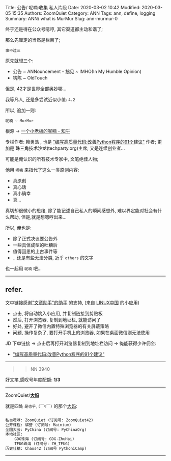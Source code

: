 Title: 公告/ 呢喃:收集 私人片段
Date: 2020-03-02 10:42
Modified: 2020-03-05 15:35
Authors: ZoomQuiet
Category: ANN
Tags: ann, define, logging
Summary: ANN/ what is MurMur
Slug: ann-murmur-0

终于还是得在公众号嗯哼, 其它渠道都主动和谐了;

那么先厘定的当然是栏目了;

    事不过三

原先就想三个:

- 公告 ~ ANNouncement
​- 拙见 ~ IMHO(In My Humble Opinion)
- 钩陈 ~ OldTouch

但是, 42才是世界全部奥妙哪...

我等凡人, 还是多尝试近似小值: `4.2`

所以, 追加一则:

    呢喃 ~ MurMur

根源 -> [一个小老板的呢喃 - 知乎](https://zhuanlan.zhihu.com/laiyh)

专栏作者: 赖勇浩 ,
也是 ["编写高质量代码:改善Python程序的91个建议"](https://union-click.jd.com/jdc?e=&p=AyIGZRprFQIXDlYdXBUyVlgNRQQlW1dCFFlQCxxKQgFHREkdSVJKSQVJHFRXFk9FUlpGQUpLCVBaTFhbXQtWVmpSWRtbEAsRAVIbaw8CFkwGUDNqYhJhL2QzFF4QYj0BC2UOHjdUK1sUAxEFVhhZFwUiN1Uca0NsEgZUGloUBxMDVitaJQIWDlcbWxQGFwdSGlMlBRIOZXAFS15yQw1PHiUyIgRlK2sVMhE3F3VfEgMQVFVMDhYAQQVQSFxGCxICVBIPEAEaVAJIDhFVFTdXGloRCw%3D%3D) 作者;
更加是 珠三角技术沙龙(techparty.org)主席;
又是连续创业者...

可能是俺认识的所有技术专家中, 文笔绝佳人物;

他用 `呢喃` 来指代了这么一类原创内容:

- 真原创
- 真心话
- 真小确幸
- 真...


真切却很微小的思绪, 除了能记述自己私人的瞬间感想外, 
难以界定能对社会有什么帮助,
但是,就是想嗯哼出来...

所以, 俺也是:

- 除了正式决议要公告外
- 一些具体成型的吐糟后
- 值得回思的上古事件等
- ...还是有些无法分类, 近乎 `others` 的文字


也一起用 `呢喃` 吧...



-------------
## refer.


文中链接感谢["文章助手"的助手](https://linux.cn/static/tools/a.html) 的支持,
(来自 [LINUX中国]((https://linux.cn/article-11850-1.html)) 的小应用)

- 点击, 将自动跳入小应用, 并复制链接到剪贴板
- 然后, 打开浏览器, 复制到地址栏, 就能访问了
- 好处, 避开了微信内置特殊浏览器的有关屏蔽策略
- 问题, 操作复杂了, 要打开手机上的浏览器, 如果在桌面微信则无法使用



JD 下单链接 -> 点击后再打开浏览器复制到地址栏访问 -> 俺能获得少许佣金:

- ["编写高质量代码:改善Python程序的91个建议"](https://union-click.jd.com/jdc?e=&p=AyIGZRprFQIXDlYdXBUyVlgNRQQlW1dCFFlQCxxKQgFHREkdSVJKSQVJHFRXFk9FUlpGQUpLCVBaTFhbXQtWVmpSWRtbEAsRAVIbaw8CFkwGUDNqYhJhL2QzFF4QYj0BC2UOHjdUK1sUAxEFVhhZFwUiN1Uca0NsEgZUGloUBxMDVitaJQIWDlcbWxQGFwdSGlMlBRIOZXAFS15yQw1PHiUyIgRlK2sVMhE3F3VfEgMQVFVMDhYAQQVQSFxGCxICVBIPEAEaVAJIDhFVFTdXGloRCw%3D%3D)




-------------
>> NN 3940

好文笔,感叹号年度配额: **1/3**

-------------

ZoomQuiet/**[大妈](https://mp.weixin.qq.com/s/N5TuRRbF485D4Q90XdDA7g)**

就是四处 `是也乎,(￣▽￣)` 的那个[大妈](https://mp.weixin.qq.com/s/N5TuRRbF485D4Q90XdDA7g):


```python

私自嗯哼: ZoomQuiet (订阅号: ZoomQuiet42)
公开课程: 蟒营 (订阅号: Mainium)
全国大会: PyChina (订阅号: PyChinaOrg)
本地社区: 
    GDG珠海 (订阅号: GDG-ZhuHai)
    TFUG珠海 (订阅号: ZH_TFUG)
历史吐糟: Chaos42 (订阅号 PythoniCamp)
```

-------------



